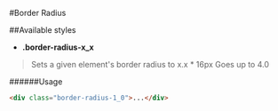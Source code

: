 #Border Radius

##Available styles


* **.border-radius-x_x**

> Sets a given element's border radius to x.x * 16px
> Goes up to 4.0

######Usage
``` html
<div class="border-radius-1_0">...</div>
```